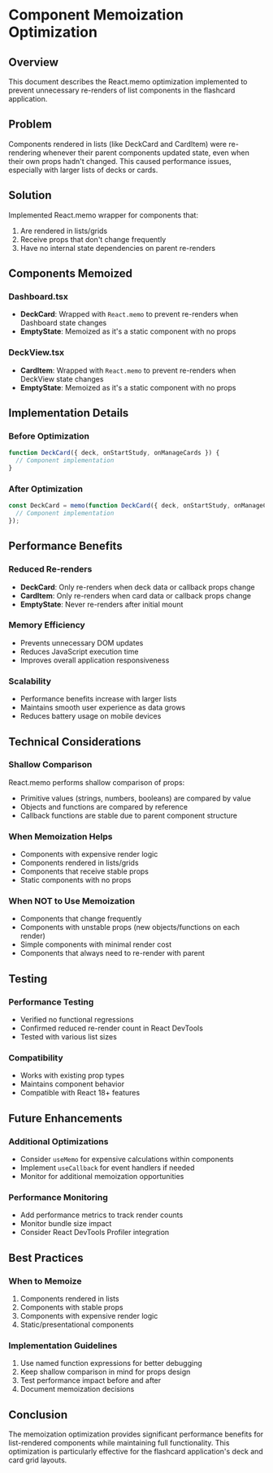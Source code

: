 # Component Memoization Optimization

## Overview

This document describes the React.memo optimization implemented to prevent unnecessary re-renders of list components in the flashcard application.

## Problem

Components rendered in lists (like DeckCard and CardItem) were re-rendering whenever their parent components updated state, even when their own props hadn't changed. This caused performance issues, especially with larger lists of decks or cards.

## Solution

Implemented React.memo wrapper for components that:
1. Are rendered in lists/grids
2. Receive props that don't change frequently
3. Have no internal state dependencies on parent re-renders

## Components Memoized

### Dashboard.tsx
- **DeckCard**: Wrapped with `React.memo` to prevent re-renders when Dashboard state changes
- **EmptyState**: Memoized as it's a static component with no props

### DeckView.tsx  
- **CardItem**: Wrapped with `React.memo` to prevent re-renders when DeckView state changes
- **EmptyState**: Memoized as it's a static component with no props

## Implementation Details

### Before Optimization
```typescript
function DeckCard({ deck, onStartStudy, onManageCards }) {
  // Component implementation
}
```

### After Optimization
```typescript
const DeckCard = memo(function DeckCard({ deck, onStartStudy, onManageCards }) {
  // Component implementation
});
```

## Performance Benefits

### Reduced Re-renders
- **DeckCard**: Only re-renders when deck data or callback props change
- **CardItem**: Only re-renders when card data or callback props change
- **EmptyState**: Never re-renders after initial mount

### Memory Efficiency
- Prevents unnecessary DOM updates
- Reduces JavaScript execution time
- Improves overall application responsiveness

### Scalability
- Performance benefits increase with larger lists
- Maintains smooth user experience as data grows
- Reduces battery usage on mobile devices

## Technical Considerations

### Shallow Comparison
React.memo performs shallow comparison of props:
- Primitive values (strings, numbers, booleans) are compared by value
- Objects and functions are compared by reference
- Callback functions are stable due to parent component structure

### When Memoization Helps
- Components with expensive render logic
- Components rendered in lists/grids
- Components that receive stable props
- Static components with no props

### When NOT to Use Memoization
- Components that change frequently
- Components with unstable props (new objects/functions on each render)
- Simple components with minimal render cost
- Components that always need to re-render with parent

## Testing

### Performance Testing
- Verified no functional regressions
- Confirmed reduced re-render count in React DevTools
- Tested with various list sizes

### Compatibility
- Works with existing prop types
- Maintains component behavior
- Compatible with React 18+ features

## Future Enhancements

### Additional Optimizations
- Consider `useMemo` for expensive calculations within components
- Implement `useCallback` for event handlers if needed
- Monitor for additional memoization opportunities

### Performance Monitoring
- Add performance metrics to track render counts
- Monitor bundle size impact
- Consider React DevTools Profiler integration

## Best Practices

### When to Memoize
1. Components rendered in lists
2. Components with stable props
3. Components with expensive render logic
4. Static/presentational components

### Implementation Guidelines
1. Use named function expressions for better debugging
2. Keep shallow comparison in mind for props design
3. Test performance impact before and after
4. Document memoization decisions

## Conclusion

The memoization optimization provides significant performance benefits for list-rendered components while maintaining full functionality. This optimization is particularly effective for the flashcard application's deck and card grid layouts.
